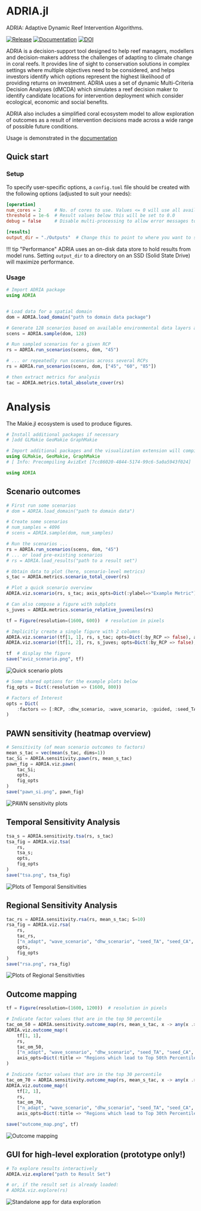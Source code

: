 # ADRIA.jl

ADRIA: Adaptive Dynamic Reef Intervention Algorithms.

[![Release](https://img.shields.io/github/v/release/open-AIMS/ADRIA.jl)](https://github.com/open-AIMS/ADRIA.jl/releases)  [![Documentation](https://img.shields.io/badge/docs-stable-blue)](https://open-aims.github.io/ADRIA.jl/stable/)  [![DOI](https://zenodo.org/badge/483052659.svg)](https://zenodo.org/badge/latestdoi/483052659)

ADRIA is a decision-support tool designed to help reef managers, modellers and decision-makers
address the challenges of adapting to climate change in coral reefs. It provides line of sight
to conservation solutions in complex settings where multiple objectives need to be considered,
and helps investors identify which options represent the highest likelihood of providing
returns on investment. ADRIA uses a set of dynamic Multi-Criteria Decision Analyses (dMCDA)
which simulates a reef decision maker to identify candidate locations for intervention
deployment which consider ecological, economic and social benefits.

ADRIA also includes a simplified coral ecosystem model to allow exploration of outcomes as a 
result of intervention decisions made across a wide range of possible future conditions.

Usage is demonstrated in the [documentation](https://open-aims.github.io/ADRIA.jl/stable/usage/getting_started/)


## Quick start

### Setup

To specify user-specific options, a `config.toml` file should be created with the following options (adjusted to suit your needs):

```toml
[operation]
num_cores = 2     # No. of cores to use. Values <= 0 will use all available cores.
threshold = 1e-6  # Result values below this will be set to 0.0
debug = false     # Disable multi-processing to allow error messages to be shown

[results]
output_dir = "./Outputs"  # Change this to point to where you want to store results
```

!!! tip "Performance"
    ADRIA uses an on-disk data store to hold results from model runs.
    Setting `output_dir` to a directory on an SSD (Solid State Drive)
    will maximize performance.


### Usage

```julia
# Import ADRIA package
using ADRIA


# Load data for a spatial domain
dom = ADRIA.load_domain("path to domain data package")

# Generate 128 scenarios based on available environmental data layers and model parameters
scens = ADRIA.sample(dom, 128)

# Run sampled scenarios for a given RCP
rs = ADRIA.run_scenarios(scens, dom, "45")

# ... or repeatedly run scenarios across several RCPs
rs = ADRIA.run_scenarios(scens, dom, ["45", "60", "85"])

# then extract metrics for analysis
tac = ADRIA.metrics.total_absolute_cover(rs)
```

# Analysis

The Makie.jl ecosystem is used to produce figures.

```julia
# Install additional packages if necessary
# ]add GLMakie GeoMakie GraphMakie

# Import additional packages and the visualization extension will compile.
using GLMakie, GeoMakie, GraphMakie
# [ Info: Precompiling AvizExt [7cc86020-4844-5174-99c6-5a0a5943f024]

using ADRIA
```


## Scenario outcomes

```julia
# First run some scenarios
# dom = ADRIA.load_domain("path to domain data")

# Create some scenarios
# num_samples = 4096
# scens = ADRIA.sample(dom, num_samples)

# Run the scenarios ...
rs = ADRIA.run_scenarios(scens, dom, "45")
# ... or load pre-existing scenarios
# rs = ADRIA.load_results("path to a result set")

# Obtain data to plot (here, scenario-level metrics)
s_tac = ADRIA.metrics.scenario_total_cover(rs)

# Plot a quick scenario overview
ADRIA.viz.scenario(rs, s_tac; axis_opts=Dict(:ylabel=>"Example Metric"))

# Can also compose a figure with subplots
s_juves = ADRIA.metrics.scenario_relative_juveniles(rs)

tf = Figure(resolution=(1600, 600))  # resolution in pixels

# Implicitly create a single figure with 2 columns
ADRIA.viz.scenario!(tf[1, 1], rs, s_tac; opts=Dict(:by_RCP => false), axis_opts=Dict(:title => "TAC [m²]"));
ADRIA.viz.scenario!(tf[1, 2], rs, s_juves; opts=Dict(:by_RCP => false), axis_opts=Dict(:title => "Juveniles [%]"));

tf  # display the figure
save("aviz_scenario.png", tf)
```

![Quick scenario plots](assets/imgs/aviz_scenario.png?raw=true "Quick scenario plots")


```julia
# Some shared options for the example plots below
fig_opts = Dict(:resolution => (1600, 800))

# Factors of Interest
opts = Dict(
    :factors => [:RCP, :dhw_scenario, :wave_scenario, :guided, :seed_TA, :seed_CA, :fogging, :SRM, :a_adapt, :n_adapt]
)
```

## PAWN sensitivity (heatmap overview)

```julia
# Sensitivity (of mean scenario outcomes to factors)
mean_s_tac = vec(mean(s_tac, dims=1))
tac_Si = ADRIA.sensitivity.pawn(rs, mean_s_tac)
pawn_fig = ADRIA.viz.pawn(
    tac_Si;
    opts,
    fig_opts
)
save("pawn_si.png", pawn_fig)
```

![PAWN sensitivity plots](assets/imgs/pawn_si.png?raw=true "PAWN sensitivity plots")

## Temporal Sensitivity Analysis

```julia
tsa_s = ADRIA.sensitivity.tsa(rs, s_tac)
tsa_fig = ADRIA.viz.tsa(
    rs,
    tsa_s;
    opts,
    fig_opts
)
save("tsa.png", tsa_fig)
```

![Plots of Temporal Sensitivities](assets/imgs/tsa.png?raw=true "Temporal Sensitivity Analysis")

## Regional Sensitivity Analysis

```julia
tac_rs = ADRIA.sensitivity.rsa(rs, mean_s_tac; S=10)
rsa_fig = ADRIA.viz.rsa(
    rs,
    tac_rs,
    ["n_adapt", "wave_scenario", "dhw_scenario", "seed_TA", "seed_CA", "fogging", "SRM"];
    opts,
    fig_opts
)
save("rsa.png", rsa_fig)
```

![Plots of Regional Sensitivities](assets/imgs/rsa.png?raw=true "Regional Sensitivity Analysis")

## Outcome mapping

```julia
tf = Figure(resolution=(1600, 1200))  # resolution in pixels

# Indicate factor values that are in the top 50 percentile
tac_om_50 = ADRIA.sensitivity.outcome_map(rs, mean_s_tac, x -> any(x .>= 0.5); S=20)
ADRIA.viz.outcome_map!(
    tf[1, 1],
    rs,
    tac_om_50,
    ["n_adapt", "wave_scenario", "dhw_scenario", "seed_TA", "seed_CA", "fogging", "SRM"];
    axis_opts=Dict(:title => "Regions which lead to Top 50th Percentile Outcomes", :ylabel => "TAC [m²]")
)

# Indicate factor values that are in the top 30 percentile
tac_om_70 = ADRIA.sensitivity.outcome_map(rs, mean_s_tac, x -> any(x .>= 0.7); S=20)
ADRIA.viz.outcome_map!(
    tf[2, 1],
    rs,
    tac_om_70,
    ["n_adapt", "wave_scenario", "dhw_scenario", "seed_TA", "seed_CA", "fogging", "SRM"];
    axis_opts=Dict(:title => "Regions which lead to Top 30th Percentile Outcomes", :ylabel => "TAC [m²]"))

save("outcome_map.png", tf)
```

![Outcome mapping](assets/imgs/outcome_map.png?raw=true "Outcome mapping")

## GUI for high-level exploration (prototype only!)

```julia
# To explore results interactively
ADRIA.viz.explore("path to Result Set")

# or, if the result set is already loaded: 
# ADRIA.viz.explore(rs)
```

![Standalone app for data exploration](assets/imgs/aviz_app.png?raw=true "Data Exploration App")
